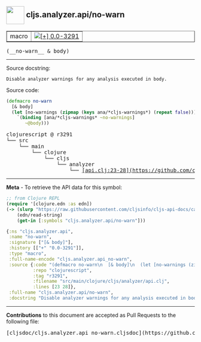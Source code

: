 ## <img width="48px" valign="middle" src="http://i.imgur.com/Hi20huC.png"> cljs.analyzer.api/no-warn

 <table border="1">
<tr>

<td>macro</td>
<td><a href="https://github.com/cljsinfo/cljs-api-docs/tree/0.0-3291"><img valign="middle" alt="[+] 0.0-3291" src="https://img.shields.io/badge/+-0.0--3291-lightgrey.svg"></a> </td>
</tr>
</table>

 <samp>
(__no-warn__ & body)<br>
</samp>

---




Source docstring:

```
Disable analyzer warnings for any analysis executed in body.
```

Source code:

```clj
(defmacro no-warn
  [& body]
  (let [no-warnings (zipmap (keys ana/*cljs-warnings*) (repeat false))]
    `(binding [ana/*cljs-warnings* ~no-warnings]
       ~@body)))
```

 <pre>
clojurescript @ r3291
└── src
    └── main
        └── clojure
            └── cljs
                └── analyzer
                    └── <ins>[api.clj:23-28](https://github.com/clojure/clojurescript/blob/r3291/src/main/clojure/cljs/analyzer/api.clj#L23-L28)</ins>
</pre>


---

__Meta__ - To retrieve the API data for this symbol:

```clj
;; from Clojure REPL
(require '[clojure.edn :as edn])
(-> (slurp "https://raw.githubusercontent.com/cljsinfo/cljs-api-docs/catalog/cljs-api.edn")
    (edn/read-string)
    (get-in [:symbols "cljs.analyzer.api/no-warn"]))
```

```clj
{:ns "cljs.analyzer.api",
 :name "no-warn",
 :signature ["[& body]"],
 :history [["+" "0.0-3291"]],
 :type "macro",
 :full-name-encode "cljs.analyzer.api_no-warn",
 :source {:code "(defmacro no-warn\n  [& body]\n  (let [no-warnings (zipmap (keys ana/*cljs-warnings*) (repeat false))]\n    `(binding [ana/*cljs-warnings* ~no-warnings]\n       ~@body)))",
          :repo "clojurescript",
          :tag "r3291",
          :filename "src/main/clojure/cljs/analyzer/api.clj",
          :lines [23 28]},
 :full-name "cljs.analyzer.api/no-warn",
 :docstring "Disable analyzer warnings for any analysis executed in body."}

```

---

__Contributions__ to this document are accepted as Pull Requests to the following file:

 <pre>
[cljsdoc/cljs.analyzer.api_no-warn.cljsdoc](https://github.com/cljsinfo/cljs-api-docs/blob/master/cljsdoc/cljs.analyzer.api_no-warn.cljsdoc)
</pre>

